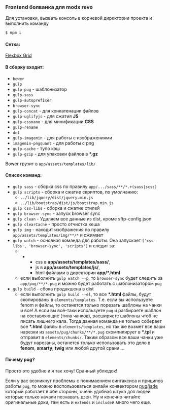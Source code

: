 ### Frontend болванка для modx revo
Для установки, вызвать консоль в корневой директории проекта и выполнить команду 
```sh
$ npm i
```
#### Сетка:
[Flexbox Grid]

#### В сборку входит:
 - `bower`
 - `gulp`
 - `gulp-pug` - шаблонизатор
 - `gulp-sass`
 - `gulp-autoprefixer`
 - `browser-sync`
 - `gulp-concat` - для конкатенации файлов
 - `gulp-uglifyjs` - для сжатия **JS**
 - `gulp-cssnano` - для минификации **CSS**
 - `gulp-rename`
 - `del`
 - `gulp-imagemin` - для работы с изображениями 
 - `imagemin-pngquant` - для работы с png
 - `gulp-cache` - тупо кэш
 - `gulp-gzip` - для упаковки файлов в **\*.gz**

Bower грузит в `app/assets/templates/lib/`

#### Список команд:
 - `gulp sass` - сборка сss по правилу `app/.../sass/**/*.+(sass|scss)`
 - `gulp scripts` - сборка и сжатие скриптов, по умолчанию:
    - `../lib/jquery/dist/jquery.min.js`
    - `../lib/bootstrap/dist/js/bootstrap.min.js`
 - `gulp css-libs` - сборка и сжатие стилей
 - `gulp browser-sync` - запуск browser sync
 - `gulp clean` - Удаляем все данные из dist, кроме sftp-config.json
 - `gulp clearCache` - просто отчистка кеша
 - `gulp img` - находит изображения по правилу `app/assets/templates/img/**/*` и сжимает
 - `gulp watch` - основная команда для работы. Она запускает `['css-libs', 'browser-sync', 'scripts']` и следит за:
 	 - -
	 	 - css в **app/assets/templates/sass/**, 
	 	 - js в **app/assets/templates/js/**, 
	 	 - html файлами в директории **app/\*.html**
 	 - если выболнить `gulp watch --p`, то `browser-sync` будет следить за `app/pug/**/*.pug` и можно будет работать с шаблонизатором `pug`
 - `gulp build` - сбока продакшена в dist
	 - если выполнить `gulp build --el`, то все **\*.html** файлы, будут скопированы в `elements/templates`. Т.е. если вы используете fenom и файлы, то останется только порезать шаблоны на чанки и все! А если вы всё-таки используете `pug` и разбираете шаблон на составляющие (типа чанков), расширяете шаблоны чтоб не писать лишнего кала. Тогда данная команда не только соберает все **\*.html** файлы в `elements/templates`, но так же возмет все ваши нарезки из `assets/pug/chunks/**/*.pug` скомпилирует в **\*.tpl** и отправит в `elements/chunks/`. Таким образом все ваши чанки уже будут нарезаны, останется только использовать это дело в **fenom**, **smarty**, **twig** или любой другой срани ...
#### Почему pug?
Просто это удобно и я так хочу! Сранный ублюдок!

Если у вас возникнут проблемы с понимаением синтаксиса и приципов работы `pug`, то можно воспользоваться онлайн конвектором [pug/jade] который работает в обе стороны, очень удобная штука для людей которые только начали познавать дзен. Ну и конечно читайте оригинальные доки, там есть и `extends` и `include`и много чего еще.

[Flexbox Grid]: <http://flexboxgrid.com/>
[pug/jade]: <http://html2jade.org/>

